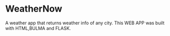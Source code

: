 # WeatherNow
A weather app that returns weather info of any city. This WEB APP was built with HTML,BULMA and FLASK.
